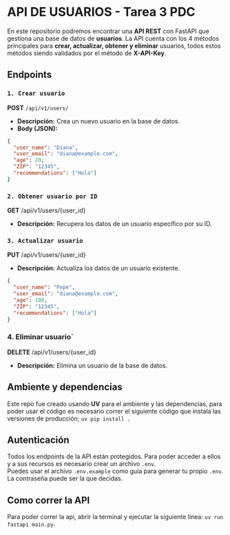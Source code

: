 # **API DE USUARIOS - Tarea 3 PDC**
En este repositorio podremos encontrar una **API REST** con FastAPI que gestiona una base de datos de **usuarios**. La API cuenta con los 4 métodos principales para **crear, actualizar, obtener y eliminar** usuarios, todos estos métodos siendo validados por el método de **X-API-Key**.

## **Endpoints**
### `1. Crear usuario`
**POST** `/api/v1/users/`  
- **Descripción:** Crea un nuevo usuario en la base de datos.  
- **Body (JSON):**
```json
{
  "user_name": "Diana",
  "user_email": "diana@example.com",
  "age": 20,
  "ZIP": "12345",
  "recommendations": ["Hola"]
}
```
### `2. Obtener usuario por ID`
**GET** /api/v1/users/{user_id}
- **Descripción:** Recupera los datos de un usuario específico por su ID.

### `3. Actualizar usuario`
**PUT** /api/v1/users/{user_id}
- **Descripción:** Actualiza los datos de un usuario existente.
```json
{
  "user_name": "Pepe",
  "user_email": "diana@example.com",
  "age": 100,
  "ZIP": "12345",
  "recommendations": ["Hola"]
}
```
### 4. Eliminar usuario`
**DELETE** /api/v1/users/{user_id}
- **Descripción:** Elimina un usuario de la base de datos.

## **Ambiente y dependencias**
Este repo fue creado usando **UV** para el ambiente y las dependencias, para poder usar el código es necesario correr el siguiente código que instala las versiones de producción;
`uv pip install .`

## **Autenticación**
Todos los endpoints de la API están protegidos. Para poder acceder a ellos y a sus recursos es necesario crear un archivo `.env`.  
Puedes usar el archivo `.env.example` como guía para generar tu propio `.env`.  
La contraseña puede ser la que decidas.

## **Como correr la API**
Para poder correr la api, abrir la terminal y ejecutar la siguiente linea: `uv run fastapi main.py`.

